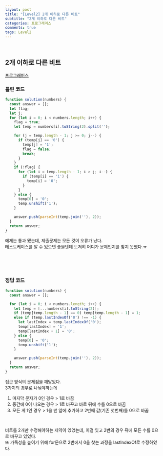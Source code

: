 ```yaml
---
layout: post
title: "[Level2] 2개 이하로 다른 비트"
subtitle: "2개 이하로 다른 비트"
categories: 프로그래머스
comments: true
tags: Level2
---
```



<br>

## 2개 이하로 다른 비트

[프로그래머스](https://programmers.co.kr/learn/courses/30/lessons/77885) <br>

### 틀린 코드
```js
function solution(numbers) {
  const answer = [];
  let flag;
  let j;
  for (let i = 0; i < numbers.length; i++) {
    flag = true;
    let temp = numbers[i].toString(2).split('');

    for (j = temp.length - 1; j >= 0; j--) {
      if (temp[j] == '0') {
        temp[j] = '1';
        flag = false;
        break;
      }
    }
    if (!flag) {
      for (let i = temp.length - 1; i > j; i--) {
        if (temp[i] == '1') {
          temp[i] = '0';
        }
      }
    } else {
      temp[0] = '0';
      temp.unshift('1');
    }

    answer.push(parseInt(temp.join(''), 2));
  }
  return answer;
}
```

에제는 통과 됐는데, 제출문제는 모든 것이 오류가 났다.<br>
테스트케이스를 알 수 있으면 좋을텐데 도저히 어디가 문제인지를 찾지 못했다.ㅠ<br><br>

<br><br>

### 정답 코드

```js
function solution(numbers) {
  const answer = [];

  for (let i = 0; i < numbers.length; i++) {
    let temp = [...numbers[i].toString(2)];
    if (temp[temp.length - 1] == 0) temp[temp.length - 1] = 1;
    else if (temp.lastIndexOf('0') !== -1) {
      let lastIndex = temp.lastIndexOf('0');
      temp[lastIndex] = '1';
      temp[lastIndex + 1] = '0';
    } else {
      temp[0] = '0';
      temp.unshift('1');
    }

    answer.push(parseInt(temp.join(''), 2));
  }
  return answer;
}

```

접근 방식의 문제점을 깨달았다.<br>
3가지의 경우로 나눠야하는데<br>
1. 마지막 문자가 0인 경우 > 1로 바꿈
2. 중간에 0이 나오는 경우 > 1로 바꾸고 바로 뒤에 수를 0으로 바꿈
3. 모든 게 1인 경우 > 1을 맨 앞에 추가하고 2번째 값(기존 첫번째)를 0으로 바꿈

<br>

비트를 2개만 수정해야하는 제약이 있었는데, 이걸 잊고 2번의 경우 뒤에 모든 수를 0으로 바꾸고 있었다.<br>
또 가독성을 높이기 위해 for문으로 2번에서 0을 찾는 과정을 lastIndexOf로 수정하였다.